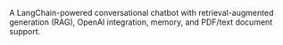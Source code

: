 A LangChain-powered conversational chatbot with retrieval-augmented generation (RAG), OpenAI integration, memory, and PDF/text document support.

